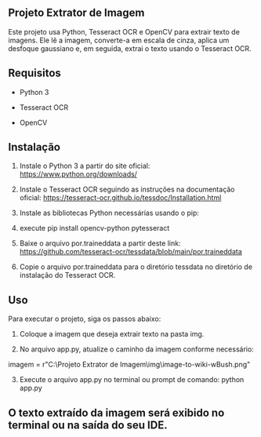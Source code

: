 ## Projeto Extrator de Imagem 

Este projeto usa Python, Tesseract OCR e OpenCV para extrair texto de imagens. Ele lê a imagem, converte-a em escala de cinza, aplica um desfoque gaussiano e, em seguida, extrai o texto usando o Tesseract OCR.

## Requisitos

- Python 3

- Tesseract OCR

- OpenCV

## Instalação

1. Instale o Python 3 a partir do site oficial: https://www.python.org/downloads/

2. Instale o Tesseract OCR seguindo as instruções na documentação oficial: https://tesseract-ocr.github.io/tessdoc/Installation.html

3. Instale as bibliotecas Python necessárias usando o pip:

4. execute pip install opencv-python pytesseract

5. Baixe o arquivo por.traineddata a partir deste link: https://github.com/tesseract-ocr/tessdata/blob/main/por.traineddata

6. Copie o arquivo por.traineddata para o diretório tessdata no diretório de instalação do Tesseract OCR.

## Uso

Para executar o projeto, siga os passos abaixo:

1. Coloque a imagem que deseja extrair texto na pasta img.

2. No arquivo app.py, atualize o caminho da imagem conforme necessário:

imagem = r"C:\Projeto Extrator de Imagem\img\image-to-wiki-wBush.png"

3. Execute o arquivo app.py no terminal ou prompt de comando:  python app.py 


## O texto extraído da imagem será exibido no terminal ou na saída do seu IDE.

